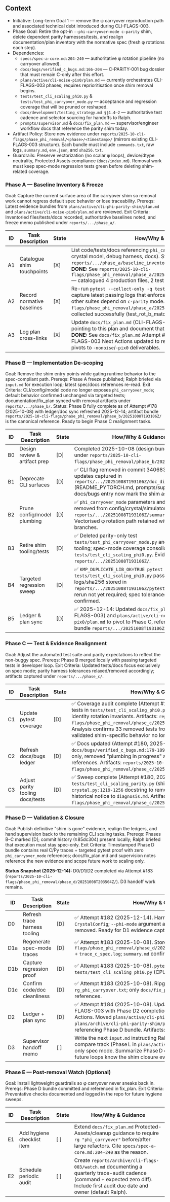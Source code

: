 ## Context
- Initiative: Long-term Goal 1 — remove the φ carryover reproduction path and associated technical debt introduced during CLI-FLAGS-003.
- Phase Goal: Retire the opt-in `--phi-carryover-mode c-parity` shim, delete dependent parity harnesses/tests, and realign documentation/plan inventory with the normative spec (fresh φ rotations each step).
- Dependencies:
  - `specs/spec-a-core.md:204-240` — authoritative φ rotation pipeline (no carryover allowed).
  - `docs/bugs/verified_c_bugs.md:166-204` — C-PARITY-001 bug dossier that must remain C-only after this effort.
  - `plans/active/cli-noise-pix0/plan.md` — currently orchestrates CLI-FLAGS-003 phases; requires reprioritisation once shim removal begins.
  - `tests/test_cli_scaling_phi0.py` & `tests/test_phi_carryover_mode.py` — acceptance and regression coverage that will be pruned or reshaped.
  - `docs/development/testing_strategy.md §§1.4–2` — authoritative test cadence and selector sourcing for handoffs to Ralph.
  - `prompts/supervisor.md` & `docs/fix_plan.md` — supervisor/engineer workflow docs that reference the parity shim today.
- Artifact Policy: Store new evidence under `reports/2025-10-cli-flags/phase_phi_removal/<phase>/<timestamp>/` (mirrors existing CLI-FLAGS-003 structure). Each bundle must include `commands.txt`, raw logs, `summary.md`, `env.json`, and `sha256.txt`.
- Guardrails: Preserve vectorization (no scalar φ loops), device/dtype neutrality, Protected Assets compliance (`docs/index.md`). Removal work must keep spec-mode regression tests green before deleting shim-related coverage.

### Phase A — Baseline Inventory & Freeze
Goal: Capture the current surface area of the carryover shim so removal work cannot regress default spec behavior or lose traceability.
Prereqs: Latest evidence bundles from `plans/active/cli-phi-parity-shim/plan.md` and `plans/active/cli-noise-pix0/plan.md` are reviewed.
Exit Criteria: Inventoried files/tests/docs recorded, authoritative baselines noted, and freeze memo published under `reports/.../phase_a/`.

| ID | Task Description | State | How/Why & Guidance |
| --- | --- | --- | --- |
| A1 | Catalogue shim touchpoints | [X] | List code/tests/docs referencing `phi_carryover_mode` (CLI parser, configs, crystal model, debug harness, docs). Store table in `reports/.../phase_a/baseline_inventory.md` with file paths + rationale. **DONE:** See `reports/2025-10-cli-flags/phase_phi_removal/phase_a/20251008T184422Z/baseline_inventory.md` — catalogued 4 production files, 2 test files, 3 plans, 40+ reports. |
| A2 | Record normative baselines | [X] | Re-run `pytest --collect-only -q tests/test_cli_scaling_phi0.py` and capture latest passing logs that enforce spec mode tolerances. Verify no other suites depend on `c-parity` mode. **DONE:** See `reports/2025-10-cli-flags/phase_phi_removal/phase_a/20251008T184422Z/collect.log` — 2 tests collected successfully (test_rot_b_matches_c, test_k_frac_phi0_matches_c). |
| A3 | Log plan cross-links | [X] | Update `docs/fix_plan.md` (CLI-FLAGS-003) Attempts with a freeze note pointing to this plan and document that future work moves to shim removal. **DONE:** See `docs/fix_plan.md` Attempt #175 — freeze memo logged; CLI-FLAGS-003 Next Actions updated to reference removal plan; future work pivots to `-nonoise`/`-pix0` deliverables. |

### Phase B — Implementation De-scoping
Goal: Remove the shim entry points while gating runtime behavior to the spec-compliant path.
Prereqs: Phase A freeze published; Ralph briefed via `input.md` for execution loop; latest spec/docs references re-read.
Exit Criteria: CLI/config/model code no longer exposes `phi_carryover_mode`; default behavior confirmed unchanged via targeted tests; documentation/fix_plan synced with removal artifacts under `reports/.../phase_b/`.
Status: Phase B fully complete as of Attempt #178 (2025-10-08) with ledger/doc sync refreshed 2025-12-14; artifact bundle `reports/2025-10-cli-flags/phase_phi_removal/phase_b/20251008T193106Z/` is the canonical reference. Ready to begin Phase C realignment tasks.

| ID | Task Description | State | How/Why & Guidance |
| --- | --- | --- | --- |
| B0 | Design review & artifact prep | [D] | Completed 2025-10-08 (design bundle + baseline under `reports/2025-10-cli-flags/phase_phi_removal/phase_b/20251008T185921Z/`). |
| B1 | Deprecate CLI surfaces | [D] | ✅ CLI flag removed in commit 340683f with doc updates captured in `reports/.../20251008T193106Z/doc_diff.md` (README_PYTORCH.md, prompts/supervisor.md, docs/bugs entry now mark the shim as historical). |
| B2 | Prune config/model plumbing | [D] | ✅ `phi_carryover_mode` parameters and cache hooks removed from config/crystal/simulator modules (see `reports/.../20251008T193106Z/summary.md`). Vectorised φ rotation path retained without carryover branches. |
| B3 | Retire shim tooling/tests | [D] | ✅ Deleted parity-only test `tests/test_phi_carryover_mode.py` and associated tooling; spec-mode coverage consolidated under `tests/test_cli_scaling_phi0.py`. Evidence in `reports/.../20251008T193106Z/`. |
| B4 | Targeted regression sweep | [D] | ✅ `KMP_DUPLICATE_LIB_OK=TRUE pytest -v tests/test_cli_scaling_phi0.py` passes (CPU) with logs/sha256 stored in `reports/.../20251008T193106Z/pytest_cpu.log`. CUDA rerun not yet required; spec tolerances ≤1e-6 confirmed. |
| B5 | Ledger & plan sync | [D] | ✅ 2025-12-14: Updated `docs/fix_plan.md` (CLI-FLAGS-003) and `plans/active/cli-noise-pix0/plan.md` to pivot to Phase C, referencing artifact bundle `reports/.../20251008T193106Z/`. |

### Phase C — Test & Evidence Realignment
Goal: Adjust the automated test suite and parity expectations to reflect the non-buggy spec.
Prereqs: Phase B merged locally with passing targeted tests in developer loop.
Exit Criteria: Updated tests/docs focus exclusively on spec mode; parity harness tolerances relaxed/removed accordingly; artifacts captured under `reports/.../phase_c/`.

| ID | Task Description | State | How/Why & Guidance |
| --- | --- | --- | --- |
| C1 | Update pytest coverage | [D] | ✅ Coverage audit complete (Attempt #179, 2025-10-08). Spec-mode tests in `tests/test_cli_scaling_phi0.py` (2 tests) adequately cover φ=0 identity rotation invariants. Artifacts: `reports/2025-10-cli-flags/phase_phi_removal/phase_c/20251008T125158Z/coverage_audit.md`. Analysis confirms 33 removed tests from `test_phi_carryover_mode.py` validated shim-specific behavior no longer needed. |
| C2 | Refresh docs/bugs ledger | [D] | ✅ Docs updated (Attempt #180, 2025-10-08). Rewrote `docs/bugs/verified_c_bugs.md:179-189` to mark C-PARITY-001 as C-only, removed "plumbing in progress" and stale PyTorch code references. Artifacts: `reports/2025-10-cli-flags/phase_phi_removal/phase_c/20251008T200154Z/summary.md`. |
| C3 | Adjust parity tooling docs/tests | [D] | ✅ Sweep complete (Attempt #180, 2025-10-08). Deleted `tests/test_cli_scaling_parity.py` (shim-dependent), updated `crystal.py:1219-1256` docstring to remove cache/carryover refs, added historical notice to `diagnosis.md`. Artifacts: `reports/2025-10-cli-flags/phase_phi_removal/phase_c/20251008T200154Z/`. |

### Phase D — Validation & Closure
Goal: Publish definitive "shim is gone" evidence, realign the ledgers, and hand supervision back to the remaining CLI scaling tasks.
Prereqs: Phases B–C marked [D]; commit history (≥85dc304) present locally; Ralph briefed that execution must stay spec-only.
Exit Criteria: Timestamped Phase D bundle contains real C/Py traces + targeted pytest proof with zero `phi_carryover_mode` references; docs/fix_plan.md and supervision notes reference the new evidence and scope future work to scaling only.

**Status Snapshot (2025-12-14):** D0/D1/D2 completed via Attempt #183 (`reports/2025-10-cli-flags/phase_phi_removal/phase_d/20251008T203504Z/`). D3 handoff work remains.

| ID | Task Description | State | How/Why & Guidance |
| --- | --- | --- | --- |
| D0 | Refresh trace harness tooling | [D] | ✅ Attempt #182 (2025-12-14). Harness now instantiates spec-only `CrystalConfig`; `--phi-mode` argument and config snapshot entries removed. Ready for D1 evidence capture. |
| D1a | Regenerate spec-mode traces | [D] | ✅ Attempt #183 (2025-10-08). Stored at `reports/2025-10-cli-flags/phase_phi_removal/phase_d/20251008T203504Z/trace_py_spec.log` + `trace_c_spec.log`; `summary.md` confirms zero `phi_carryover_mode` keys. |
| D1b | Capture regression proof | [D] | ✅ Attempt #183 (2025-10-08). `pytest -v tests/test_cli_scaling_phi0.py` (CPU) recorded max |Δk_frac| ≤ 1e-6; see `pytest.log` within the Phase D bundle. |
| D1c | Confirm code/doc cleanliness | [D] | ✅ Attempt #183 (2025-10-08). Ripgrep sweep logged in `rg_phi_carryover.txt`; only `docs/fix_plan.md` retains historical references. |
| D2 | Ledger + plan sync | [D] | ✅ Attempt #184 (2025-10-08). Updated `docs/fix_plan.md` CLI-FLAGS-003 with Phase D2 completion, removed shim from Next Actions. Moved `plans/active/cli-phi-parity-shim/plan.md` → `plans/archive/cli-phi-parity-shim/plan.md` with closure note referencing Phase D bundle. Artifacts: ledger_sync.md, collect log. |
| D3 | Supervisor handoff memo | [ ] | Write the next `input.md` instructing Ralph to resume the scaling/nb-compare track (Phase L in `plans/active/cli-noise-pix0/plan.md`) using only spec mode. Summarize Phase D completion in `galph_memory.md` so future loops know the shim closure evidence exists. |

### Phase E — Post-removal Watch (Optional)
Goal: Install lightweight guardrails so φ carryover never sneaks back in.
Prereqs: Phase D bundle committed and referenced in fix_plan.
Exit Criteria: Preventative checks documented and logged in the repo for future hygiene sweeps.

| ID | Task Description | State | How/Why & Guidance |
| --- | --- | --- | --- |
| E1 | Add hygiene checklist item | [ ] | Extend `docs/fix_plan.md` Protected-Assets/cleanup guidance to require `rg "phi_carryover"` before/after large refactors. Cite `specs/spec-a-core.md:204-240` as the reason. |
| E2 | Schedule periodic audit | [ ] | Create `reports/archive/cli-flags-003/watch.md` documenting a quarterly trace-audit cadence (command + expected zero diff). Include first audit due date and owner (default Ralph). |
